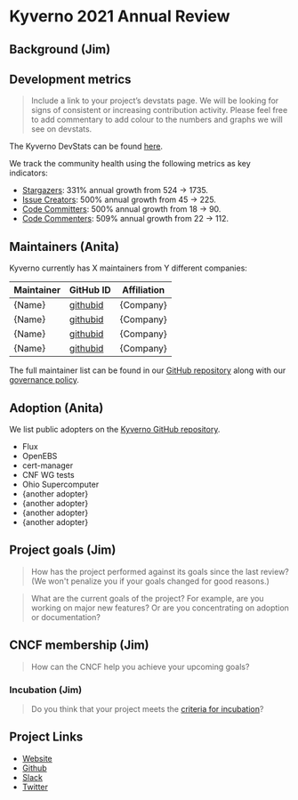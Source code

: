 # Kyverno 2021 Annual Review

## Background (Jim)


## Development metrics

> Include a link to your project’s devstats page. We will be looking for signs of consistent or increasing contribution activity. Please feel free to add commentary to add colour to the numbers and graphs we will see on devstats.

The Kyverno DevStats can be found [here](https://kyverno.devstats.cncf.io/d/8/dashboards?orgId=1&refresh=15m).

We track the community health using the following metrics as key indicators:
* [Stargazers](https://kyverno.devstats.cncf.io/d/81/community-health?orgId=1&var-repo_name=All&var-metric=Stargazers&var-table=swatchers&var-pref=all&var-met1=watch&var-met2=watch&from=now-1y&to=now): 331% annual growth from 524 -> 1735.
* [Issue Creators](https://kyverno.devstats.cncf.io/d/81/community-health?orgId=1&var-repo_name=All&var-metric=Issue%20creators&var-table=scommunity_health&var-pref=&var-met1=chealthissue&var-met2=&from=now-1y&to=now): 500% annual growth from 45 -> 225.
* [Code Committers](https://kyverno.devstats.cncf.io/d/81/community-health?orgId=1&var-repo_name=All&var-metric=Code%20committers&var-table=scommunity_health&var-pref=&var-met1=chealthcommit&var-met2=&from=now-1y&to=now): 500% annual growth from 18 -> 90.
* [Code Commenters](https://kyverno.devstats.cncf.io/d/81/community-health?orgId=1&var-repo_name=All&var-metric=Code%20commenters&var-table=scommunity_health&var-pref=&var-met1=chealthcomment&var-met2=&from=now-1y&to=now): 509% annual growth from 22 -> 112.


## Maintainers (Anita)

Kyverno currently has X maintainers from Y different companies:

| Maintainer           | GitHub ID                                     | Affiliation |
| -------------------- | --------------------------------------------- | ----------- |
| {Name}                 | [githubid](https://github.com/{id})         | {Company}   |
| {Name}                 | [githubid](https://github.com/{id})         | {Company}   |
| {Name}                 | [githubid](https://github.com/{id})         | {Company}   |
| {Name}                 | [githubid](https://github.com/{id})         | {Company}   |


The full maintainer list can be found in our [GitHub repository](https://github.com/kyverno/blob/main/MAINTAINERS.md) along with our [governance policy](https://github.com/kyverno/blob/main/GOVERNANCE.md).

## Adoption (Anita)

We list public adopters on the [Kyverno GitHub repository](https://in-toto.io/integrations/).

* Flux
* OpenEBS
* cert-manager
* CNF WG tests
* Ohio Supercomputer
* {another adopter}
* {another adopter}
* {another adopter}
* {another adopter}

## Project goals (Jim)

> How has the project performed against its goals since the last review? (We won't penalize you if your goals changed for good reasons.)


> What are the current goals of the project? For example, are you working on major new features? Or are you concentrating on adoption or documentation?


## CNCF membership (Jim)

> How can the CNCF help you achieve your upcoming goals?

### Incubation (Jim)

> Do you think that your project meets the [criteria for incubation](https://github.com/cncf/toc/blob/master/process/graduation_criteria.adoc#incubating-stage)?


## Project Links
 - [Website](https://kyverno.io)
 - [Github](https://github.com/kyverno)
 - [Slack](https://slack.k8s.io/#kyverno)
 - [Twitter](https://twitter.com/kyverno)
